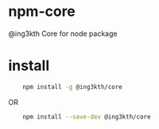 # npm-core

@ing3kth Core for node package

# install

```bash
    npm install -g @ing3kth/core
```

OR

```bash
    npm install --save-dev @ing3kth/core
```